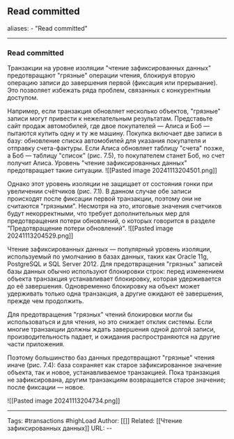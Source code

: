 ## Read committed
aliases: 
	- "Read committed"

---

### Read committed

Транзакции на уровне изоляции "чтение зафиксированных данных" предотвращают "грязные" операции чтения, блокируя вторую операцию записи до завершения первой (фиксация или прерывание). Это позволяет избежать ряда проблем, связанных с конкурентным доступом.

Например, если транзакция обновляет несколько объектов, "грязные" записи могут привести к нежелательным результатам. Представьте сайт продаж автомобилей, где двое покупателей — Алиса и Боб — пытаются купить одну и ту же машину. Покупка включает две записи в базу: обновление списка автомобилей для указания покупателя и отправку счета-фактуры. Если Алиса обновляет таблицу "счета" позже, а Боб — таблицу "список" (рис. 7.5), то покупателем станет Боб, но счет получит Алиса. Уровень "чтение зафиксированных данных" предотвращает такие ситуации.
![[Pasted image 20241113204501.png]]

Однако этот уровень изоляции не защищает от состояния гонки при увеличении счётчиков (рис. 7.1). В данном случае обе записи происходят после фиксации первой транзакции, поэтому они не считаются "грязными". Несмотря на это, итоговые значения счетчиков будут некорректными, что требует дополнительных мер для предотвращения потери обновлений, о которых говорится в разделе "Предотвращение потери обновлений".
![[Pasted image 20241113204529.png]]


Чтение зафиксированных данных — популярный уровень изоляции, используемый по умолчанию в базах данных, таких как Oracle 11g, PostgreSQL и SQL Server 2012. Для предотвращения "грязных" записей базы данных обычно используют блокировки строк: перед изменением объекта транзакция устанавливает блокировку, которая удерживается до её завершения. Одновременно блокировку на объект может удерживать только одна транзакция, а другие ожидают её завершения, прежде чем продолжить.

Для предотвращения "грязных" чтений блокировки могли бы использоваться и для чтения, но это снижает отклик системы. Если многие транзакции должны ждать завершения одной долгой записи, производительность падает, и ожидания распространяются на другие части приложения.

Поэтому большинство баз данных предотвращают "грязные" чтения иначе (рис. 7.4): база сохраняет как старое зафиксированное значение объекта, так и новое, устанавливаемое транзакцией. Пока транзакция не зафиксирована, другим транзакциям возвращается старое значение; после фиксации — новое.

![[Pasted image 20241113204734.png]]

---
Tags: #transactions #highLoad
Author: [[]]
Related: [[Чтение зафиксированных данных]]
URL: -- 
